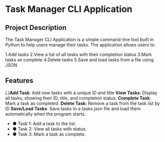 # Task Manager CLI Application
## Project Description
The Task Manager CLI Application is a simple command-line tool built in Python to help users manage their tasks. The application allows users to:

 1.Add tasks
 2.View a list of all tasks with their completion status
 3.Mark tasks as complete
 4.Delete tasks
 5.Save and load tasks from a file using JSON
 
## Features
(.)**Add Task**: Add new tasks with a unique ID and title
**View Tasks**: Display all tasks, showing their ID, title, and completion status.
**Complete Task**: Mark a task as completed.
**Delete Task**: Remove a task from the task list by ID
**Save/Load Tasks**: Save tasks to a tasks.json file and load them automatically when the program starts.
- ● Task 1: Add a task to the list.
- ● Task 2: View all tasks with status.
- ● Task 3: Mark a task as complete.
